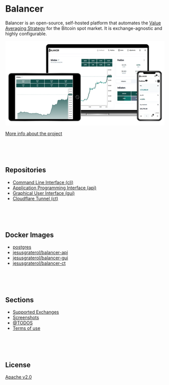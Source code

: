 # Balancer

Balancer is an open-source, self-hosted platform that automates the [Value Averaging Strategy](https://www.investopedia.com/terms/v/value_averaging.asp) for the Bitcoin spot market. It is exchange-agnostic and highly configurable.

![Cross-device](assets/cross-device.png)

[More info about the project](https://balancer.jesusgraterol.dev/)


<br/><br/><br/>

## Repositories

- [Command Line Interface (cli)](https://github.com/bitcoin-balancer/cli)
- [Application Programming Interface (api)](https://github.com/bitcoin-balancer/api)
- [Graphical User Interface (gui)](https://github.com/bitcoin-balancer/gui)
- [Cloudflare Tunnel (ct)](https://github.com/bitcoin-balancer/ct)




<br/><br/><br/>

## Docker Images

- [postgres](https://hub.docker.com/_/postgres)
- [jesusgraterol/balancer-api](https://hub.docker.com/r/jesusgraterol/balancer-api)
- [jesusgraterol/balancer-gui](https://hub.docker.com/r/jesusgraterol/balancer-gui)
- [jesusgraterol/balancer-ct](https://hub.docker.com/r/jesusgraterol/balancer-ct)





<br/><br/><br/>

## Sections

- [Supported Exchanges](./sections/supported-exchanges/index.md)
- [Screenshots](./sections/screenshots/index.md)
- [@TODOS](./sections/todos/index.md)
- [Terms of use](./sections/terms-of-use/index.md)





<br/><br/><br/>

## License

[Apache v2.0](https://www.apache.org/licenses/LICENSE-2.0)